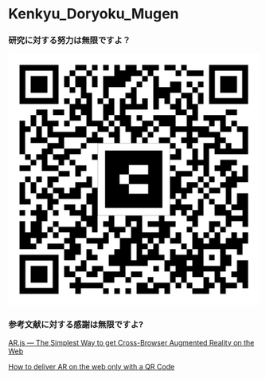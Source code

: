 # Kenkyu_Doryoku_Mugen

### 研究に対する努力は無限ですよ？
![qr-code](images/qr-code.png)


### 参考文献に対する感謝は無限ですよ?
[AR.js — The Simplest Way to get Cross-Browser Augmented Reality on the Web](https://medium.com/chialab-open-source/ar-js-the-simpliest-way-to-get-cross-browser-ar-on-the-web-8f670dd45462)

[How to deliver AR on the web only with a QR Code](https://medium.com/chialab-open-source/how-to-deliver-ar-on-the-web-only-with-a-qr-code-e24b7b61f8cb)